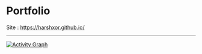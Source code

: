 # Portfolio

Site : https://harshxor.github.io/

---

[![Activity Graph](https://github-readme-activity-graph.vercel.app/graph?username=HarshXor&theme=github&area=true&color=00ff00)](https://github.com/HarshXor/HarshXor)


<!--
**afrzlfa/afrzlfa** is a ✨ _special_ ✨ repository because its `README.md` (this file) appears on your GitHub profile.

Here are some ideas to get you started:

- 🔭 I’m currently working on ...
- 🌱 I’m currently learning ...
- 👯 I’m looking to collaborate on ...
- 🤔 I’m looking for help with ...
- 💬 Ask me about ...
- 📫 How to reach me: ...
- 😄 Pronouns: ...
- ⚡ Fun fact: ...
-->
